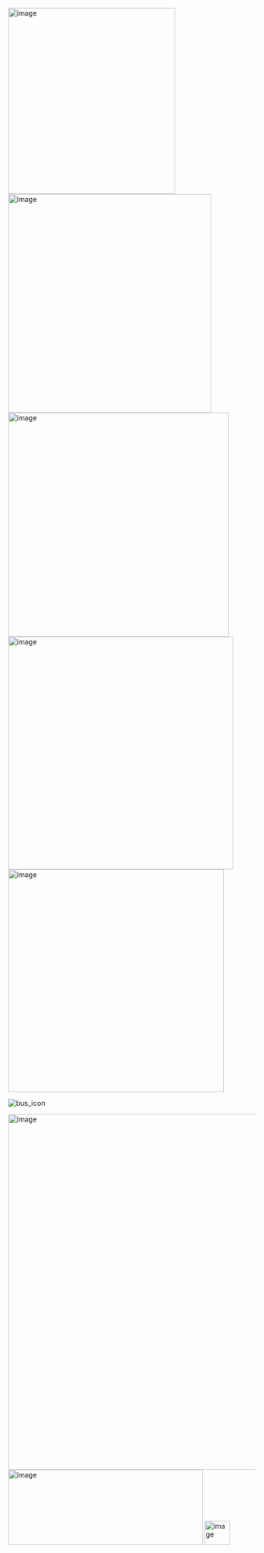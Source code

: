<img width="340" height="379" alt="image" src="https://github.com/user-attachments/assets/6d371adf-0ca5-4a7e-9308-ed326fe63f53" /><img width="413" height="445" alt="image" src="https://github.com/user-attachments/assets/7dae1073-e383-48e8-bacd-ffd93bf2abd5" /><img width="449" height="456" alt="image" src="https://github.com/user-attachments/assets/ff08a16a-d8d9-4bbd-a004-b732ad017fc1" /><img width="458" height="474" alt="image" src="https://github.com/user-attachments/assets/db140489-2e4e-4a47-abcc-1e38d9d64c2e" /><img width="439" height="453" alt="image" src="https://github.com/user-attachments/assets/6a05e3e4-f0c2-4264-a2b6-e3407020bff3" />



![bus_icon](https://github.com/user-attachments/assets/68aeaf22-b6ae-4f8b-a8b6-0f730970110b)

<img width="777" height="724" alt="image" src="https://github.com/user-attachments/assets/8fcca984-6433-4d54-b584-ac228be3878a" />

<img width="396" height="153" alt="image" src="https://github.com/user-attachments/assets/e044e22a-dbf1-42ac-a58c-7519be5da970" />

<img width="52" height="49" alt="image" src="https://github.com/user-attachments/assets/9c00d649-24d0-4836-8732-d660c97b67f9" />

